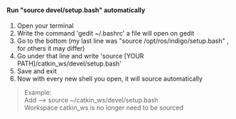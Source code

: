 #### Run "source devel/setup.bash" automatically
1. Open your terminal
2. Write the command 'gedit ~/.bashrc' a file will open on gedit
3. Go to the bottom (my last line was "source /opt/ros/indigo/setup.bash" , for others it may differ)
4. Go under that line and write 'source [YOUR PATH]/catkin_ws/devel/setup.bash'
5. Save and exit
6. Now with every new shell you open, it will source automatically
>Example:<br>
>Add --> source ~/catkin_ws/devel/setup.bash<br>
>Workspace catkin_ws is no longer need to be sourced

